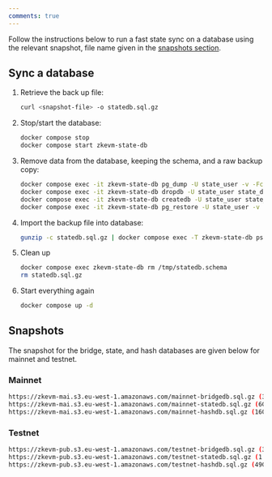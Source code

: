 ```yaml
---
comments: true
---
```


Follow the instructions below to run a fast state sync on a database using the relevant snapshot, file name given in the [snapshots section](#snapshots).

## Sync a database

1. Retrieve the back up file:

    ```sh
    curl <snapshot-file> -o statedb.sql.gz
    ```

2. Stop/start the database:
    
    ```sh
    docker compose stop
    docker compose start zkevm-state-db
    ```

3. Remove data from the database, keeping the schema, and a raw backup copy:

    ```sh
    docker compose exec -it zkevm-state-db pg_dump -U state_user -v -Fc -s -f /tmp/statedb.schema state_db
    docker compose exec -it zkevm-state-db dropdb -U state_user state_db
    docker compose exec -it zkevm-state-db createdb -U state_user state_db
    docker compose exec -it zkevm-state-db pg_restore -U state_user -v -d state_db /tmp/statedb.schema
    ```

4. Import the backup file into database:

    ```sh
    gunzip -c statedb.sql.gz | docker compose exec -T zkevm-state-db psql -U state_user -d state_db
    ```

5. Clean up

    ```sh
    docker compose exec zkevm-state-db rm /tmp/statedb.schema
    rm statedb.sql.gz
    ```
    
6. Start everything again

    ```sh
    docker compose up -d
    ```

## Snapshots

The snapshot for the bridge, state, and hash databases are given below for mainnet and testnet.

### Mainnet

```bash
https://zkevm-mai.s3.eu-west-1.amazonaws.com/mainnet-bridgedb.sql.gz (315MB)
https://zkevm-mai.s3.eu-west-1.amazonaws.com/mainnet-statedb.sql.gz (6GB)
https://zkevm-mai.s3.eu-west-1.amazonaws.com/mainnet-hashdb.sql.gz (160GB)
```

### Testnet

```bash
https://zkevm-pub.s3.eu-west-1.amazonaws.com/testnet-bridgedb.sql.gz (312MB)
https://zkevm-pub.s3.eu-west-1.amazonaws.com/testnet-statedb.sql.gz (1.9GB)
https://zkevm-pub.s3.eu-west-1.amazonaws.com/testnet-hashdb.sql.gz (49GB)
```


